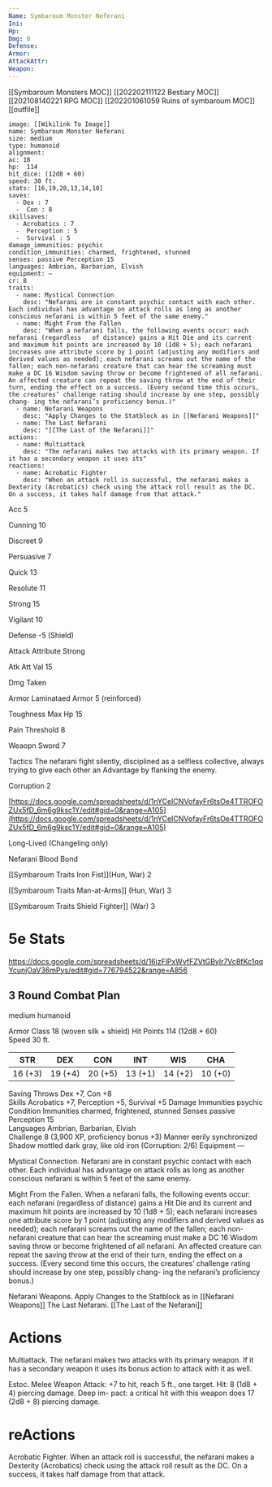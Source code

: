 ```yaml
---
Name: Symbaroum Monster Neferani
Ini: 
Hp: 
Dmg: 0
Defense: 
Armor: 
AttackAttr: 
Weapon: 
---
```

[[Symbaroum Monsters MOC]]
[[202202111122 Bestiary MOC]]
[[202108140221 RPG MOC]]
[[202201061059 Ruins of symbaroum MOC]]
[[outfile]]
```statblock
image: [[Wikilink To Image]]
name: Symbaroum Monster Neferani
size: medium
type: humanoid
alignment:
ac: 18
hp:  114
hit_dice: (12d8 + 60)
speed: 30 ft.
stats: [16,19,20,13,14,10]
saves:
  - Dex : 7
  -  Con : 8
skillsaves:
  - Acrobatics : 7
  -  Perception : 5
  -  Survival : 5
damage_immunities: psychic
condition_immunities: charmed, frightened, stunned
senses: passive Perception 15
languages: Ambrian, Barbarian, Elvish
equipment: —
cr: 8
traits:
  - name: Mystical Connection
    desc: "Nefarani are in constant psychic contact with each other. Each individual has advantage on attack rolls as long as another conscious nefarani is within 5 feet of the same enemy."
  - name: Might From the Fallen
    desc: "When a nefarani falls, the following events occur: each nefarani (regardless   of distance) gains a Hit Die and its current and maximum hit points are increased by 10 (1d8 + 5); each nefarani increases one attribute score by 1 point (adjusting any modifiers and derived values as needed); each nefarani screams out the name of the fallen; each non-nefarani creature that can hear the screaming must make a DC 16 Wisdom saving throw or become frightened of all nefarani. An affected creature can repeat the saving throw at the end of their turn, ending the effect on a success. (Every second time this occurs, the creatures’ challenge rating should increase by one step, possibly chang- ing the nefarani’s proficiency bonus.)"
  - name: Nefarani Weapons
    desc: "Apply Changes to the Statblock as in [[Nefarani Weapons]]"
  - name: The Last Nefarani
    desc: "[[The Last of the Nefarani]]"
actions:
  - name: Multiattack
    desc: "The nefarani makes two attacks with its primary weapon. If it has a secondary weapon it uses its"
reactions:
  - name: Acrobatic Fighter
    desc: "When an attack roll is successful, the nefarani makes a Dexterity (Acrobatics) check using the attack roll result as the DC. On a success, it takes half damage from that attack."
```

Acc 5

Cunning 10

Discreet 9

Persuasive 7

Quick 13

Resolute 11

Strong 15

Vigilant 10

Defense -5 (Shield)

Attack Attribute Strong

Atk Att Val 15

Dmg Taken

Armor Laminataed Armor 5 (reinforced)

Toughness Max Hp 15

Pain Threshold 8

Weaopn Sword 7

Tactics The nefarani fight silently, disciplined as a selfless collective, always trying to give each other an Advantage by flanking the enemy.

Corruption 2

[https://docs.google.com/spreadsheets/d/1nYCeICNVofayFr6tsOe4TTROFOZUx5fD_6m6g9ksc1Y/edit#gid=0&range=A105](https://docs.google.com/spreadsheets/d/1nYCeICNVofayFr6tsOe4TTROFOZUx5fD_6m6g9ksc1Y/edit#gid=0&range=A105)

Long-Lived (Changeling only)

Nefarani Blood Bond

[[Symbaroum Traits Iron Fist]](Hun, War) 2

[[Symbaroum Traits Man-at-Arms]] (Hun, War) 3

[[Symbaroum Traits Shield Fighter]] (War) 3


# 5e Stats 
https://docs.google.com/spreadsheets/d/16jzFlPxWvfFZVtGBylr7Vc8fKc1qqYcunjOaV36mPys/edit#gid=776794522&range=A856
## 3 Round Combat Plan
medium humanoid 

Armor Class 18 (woven silk + shield) 
Hit Points 114 (12d8 + 60)  
Speed 30 ft.

 

| STR     | DEX     | CON     | INT     | WIS     | CHA     |
| ------- | ------- | ------- | ------- | ------- | ------- |
| 16 (+3) | 19 (+4) | 20 (+5) | 13 (+1) | 14 (+2) | 10 (+0) |

 

Saving Throws Dex +7, Con +8  
Skills Acrobatics +7, Perception +5, Survival +5 
Damage Immunities psychic  
Condition Immunities charmed, frightened, stunned 
Senses passive Perception 15  
Languages Ambrian, Barbarian, Elvish  
Challenge 8 (3,900 XP, proficiency bonus +3) 
Manner eerily synchronized  
Shadow mottled dark gray, like old iron (Corruption: 2/6) 
Equipment —


Mystical Connection. Nefarani are in constant psychic contact with each other. Each individual has advantage on attack rolls as long as another conscious nefarani is within 5 feet of the same enemy.

 
Might From the Fallen. When a nefarani falls, the following events occur: each nefarani (regardless   of distance) gains a Hit Die and its current and maximum hit points are increased by 10 (1d8 + 5); each nefarani increases one attribute score by 1 point (adjusting any modifiers and derived values as needed); each nefarani screams out the name of the fallen; each non-nefarani creature that can hear the screaming must make a DC 16 Wisdom saving throw or become frightened of all nefarani. An affected creature can repeat the saving throw at the end of their turn, ending the effect on a success. (Every second time this occurs, the creatures’ challenge rating should increase by one step, possibly chang- ing the nefarani’s proficiency bonus.)

Nefarani Weapons. Apply Changes to the Statblock as in [[Nefarani Weapons]]
The Last Nefarani. [[The Last of the Nefarani]]




 
# Actions

Multiattack. The nefarani makes two attacks with its primary weapon. If it has a secondary weapon it uses its bonus action to attack with it as well.



Estoc. Melee Weapon Attack: +7 to hit, reach 5 ft., one target. Hit: 8 (1d8 + 4) piercing damage. Deep im- pact: a critical hit with this weapon does 17 (2d8 + 8) piercing damage.




# reActions
Acrobatic Fighter. When an attack roll is successful, the nefarani makes a Dexterity (Acrobatics) check using the attack roll result as the DC. On a success, it takes half damage from that attack.